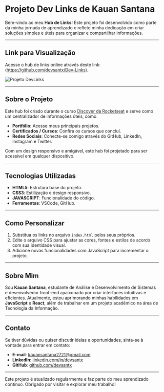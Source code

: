 # Projeto Dev Links de Kauan Santana

Bem-vindo ao meu **Hub de Links**! Este projeto foi desenvolvido como parte da minha jornada de aprendizado e reflete minha dedicação em criar soluções simples e úteis para organizar e compartilhar informações.

---

## Link para Visualização

Acesse o hub de links online através deste link: (https://github.com/devsantx/Dev-Links).

<img alt="Projeto DevLinks" src='.github/Preview.png' >

---

## Sobre o Projeto

Este hub foi criado durante o curso [Discover da Rocketseat](https://app.rocketseat.com.br/journey/discover/contents) e serve como um centralizador de informações úteis, como:

- **Portfólio**: Acesse meus principais projetos.
- **Certificados / Cursos**: Confira os cursos que concluí.
- **Redes Sociais**: Conecte-se comigo através do GitHub, LinkedIn, Instagram e Twitter.

Com um design responsivo e amigável, este hub foi projetado para ser acessível em qualquer dispositivo.

---

## Tecnologias Utilizadas

- **HTML5**: Estrutura base do projeto.
- **CSS3**: Estilização e design responsivo.
- **JAVASCRIPT**: Funcionalidade do código.
- **Ferramentas**: VSCode, GitHub.

---

## Como Personalizar

1. Substitua os links no arquivo `index.html` pelos seus próprios.
2. Edite o arquivo CSS para ajustar as cores, fontes e estilos de acordo com sua identidade visual.
3. Adicione novas funcionalidades com JavaScript para incrementar o projeto.

---

## Sobre Mim

Sou **Kauan Santana**, estudante de Análise e Desenvolvimento de Sistemas e desenvolvedor front-end apaixonado por criar interfaces intuitivas e eficientes. Atualmente, estou aprimorando minhas habilidades em **JavaScript** e **React**, além de trabalhar em um projeto acadêmico na área de Tecnologia da Informação.

---

## Contato

Se tiver dúvidas ou quiser discutir ideias e oportunidades, sinta-se à vontade para entrar em contato:

- **E-mail**: [kauansantana2721@gmail.com](mailto:kauansantana2721@gmail.com)
- **LinkedIn**: [linkedin.com/in/devsantx](https://www.linkedin.com/in/devsantx)
- **GitHub**: [github.com/devsantx](https://github.com/devsantx)

---

Este projeto é atualizado regularmente e faz parte do meu aprendizado contínuo. Obrigado por visitar e explorar meu trabalho!
